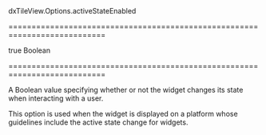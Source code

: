 <!--id-->dxTileView.Options.activeStateEnabled<!--/id-->
===========================================================================
<!--default-->true<!--/default-->
<!--type-->Boolean<!--/type-->
===========================================================================

<!--shortDescription-->
A Boolean value specifying whether or not the widget changes its state when interacting with a user.
<!--/shortDescription-->

<!--fullDescription-->
This option is used when the widget is displayed on a platform whose guidelines include the active state change for widgets.


<!--/fullDescription-->